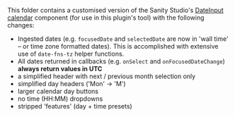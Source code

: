 This folder contains a customised version of the Sanity Studio's [DateInput calendar](https://github.com/sanity-io/sanity/tree/next/packages/%40sanity/form-builder/src/inputs/DateInputs/base/calendar) component (for use in this plugin's tool) with the following changes:

- Ingested dates (e.g. `focusedDate` and `selectedDate` are now in 'wall time' – or time zone formatted dates). This is accomplished with extensive use of `date-fns-tz` helper functions.
- All dates returned in callbacks (e.g. `onSelect` and `onFocusedDateChange`) **always return values in UTC**
- a simplified header with next / previous month selection only
- simplified day headers ('Mon' -> 'M')
- larger calendar day buttons
- no time (HH:MM) dropdowns
- stripped 'features' (day + time presets)
